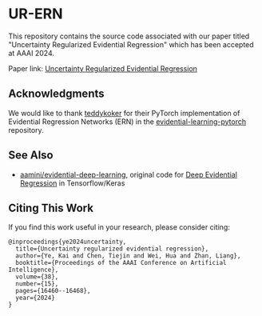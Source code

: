 # UR-ERN
This repository contains the source code associated with our paper titled "Uncertainty Regularized Evidential Regression" which has been accepted at AAAI 2024.

Paper link: [Uncertainty Regularized Evidential Regression](https://doi.org/10.1609/aaai.v38i15.29583)

## Acknowledgments

We would like to thank [teddykoker](https://github.com/teddykoker) for their PyTorch implementation of Evidential Regression Networks (ERN) in the [evidential-learning-pytorch](https://github.com/teddykoker/evidential-learning-pytorch) repository. 

## See Also

- [aamini/evidential-deep-learning](https://github.com/aamini/evidential-deep-learning), original code for [Deep Evidential Regression](https://arxiv.org/abs/1910.02600) in Tensorflow/Keras

## Citing This Work

If you find this work useful in your research, please consider citing:

```
@inproceedings{ye2024uncertainty,
  title={Uncertainty regularized evidential regression},
  author={Ye, Kai and Chen, Tiejin and Wei, Hua and Zhan, Liang},
  booktitle={Proceedings of the AAAI Conference on Artificial Intelligence},
  volume={38},
  number={15},
  pages={16460--16468},
  year={2024}
}
```
